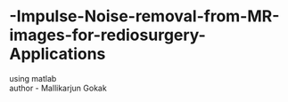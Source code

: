 # -Impulse-Noise-removal-from-MR-images-for-rediosurgery-Applications
using matlab
<br>
author - Mallikarjun Gokak
